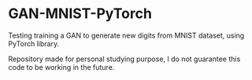 # GAN-MNIST-PyTorch
Testing training a GAN to generate new digits from MNIST dataset, using PyTorch library.

Repository made for personal studying purpose, I do not guarantee this code to be working in the future.

